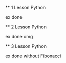 ** 1 Lesson Python

ex done

** 2 Lesson Python

ex done omg

** 3 Lesson Python

ex done without Fibonacci